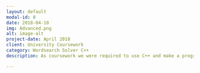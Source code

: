 ```yaml
---
layout: default
modal-id: 8
date: 2018-04-10
img: Advanced.png
alt: image-alt
project-date: April 2018
client: University Coursework
category: Wordsearch Solver C++
description: As coursework we were required to use C++ and make a program that used Linked Lists to find words in a wordsearch and also time how quickly it would do this, and compare those times to a more simple method of solving the word searched. The code for this project can be found on my Github https://github.com/ArmerJacob/Advanced-Programming-Coursework 

---
```

